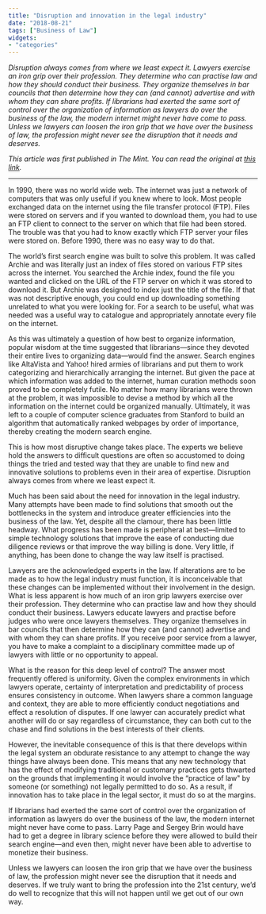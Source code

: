 ```yaml
---
title: "Disruption and innovation in the legal industry"
date: "2018-08-21"
tags: ["Business of Law"]
widgets: 
- "categories"
---
```


*Disruption always comes from where we least expect it. Lawyers exercise an iron grip over their profession. They determine who can practise law and how they should conduct their business. They organize themselves in bar councils that then determine how they can (and cannot) advertise and with whom they can share profits. If librarians had exerted the same sort of control over the organization of information as lawyers do over the business of the law, the modern internet might never have come to pass. Unless we lawyers can loosen the iron grip that we have over the business of law, the profession might never see the disruption that it needs and deserves.*
<!--more-->
*This article was first published in The Mint. You can read the original at [this link](https://www.livemint.com/Opinion/CVJm37ym5DXxGZTRNInXLP/Opinion--Disruption-and-innovation-in-the-legal-industry.html).*

---

In 1990, there was no world wide web. The internet was just a network of computers that was only useful if you knew where to look. Most people exchanged data on the internet using the file transfer protocol (FTP). Files were stored on servers and if you wanted to download them, you had to use an FTP client to connect to the server on which that file had been stored. The trouble was that you had to know exactly which FTP server your files were stored on. Before 1990, there was no easy way to do that.

The world’s first search engine was built to solve this problem. It was called Archie and was literally just an index of files stored on various FTP sites across the internet. You searched the Archie index, found the file you wanted and clicked on the URL of the FTP server on which it was stored to download it. But Archie was designed to index just the title of the file. If that was not descriptive enough, you could end up downloading something unrelated to what you were looking for. For a search to be useful, what was needed was a useful way to catalogue and appropriately annotate every file on the internet.

As this was ultimately a question of how best to organize information, popular wisdom at the time suggested that librarians—since they devoted their entire lives to organizing data—would find the answer. Search engines like AltaVista and Yahoo! hired armies of librarians and put them to work categorizing and hierarchically arranging the internet. But given the pace at which information was added to the internet, human curation methods soon proved to be completely futile. No matter how many librarians were thrown at the problem, it was impossible to devise a method by which all the information on the internet could be organized manually. Ultimately, it was left to a couple of computer science graduates from Stanford to build an algorithm that automatically ranked webpages by order of importance, thereby creating the modern search engine.

This is how most disruptive change takes place. The experts we believe hold the answers to difficult questions are often so accustomed to doing things the tried and tested way that they are unable to find new and innovative solutions to problems even in their area of expertise. Disruption always comes from where we least expect it.

Much has been said about the need for innovation in the legal industry. Many attempts have been made to find solutions that smooth out the bottlenecks in the system and introduce greater efficiencies into the business of the law. Yet, despite all the clamour, there has been little headway. What progress has been made is peripheral at best—limited to simple technology solutions that improve the ease of conducting due diligence reviews or that improve the way billing is done. Very little, if anything, has been done to change the way law itself is practised.

Lawyers are the acknowledged experts in the law. If alterations are to be made as to how the legal industry must function, it is inconceivable that these changes can be implemented without their involvement in the design. What is less apparent is how much of an iron grip lawyers exercise over their profession. They determine who can practise law and how they should conduct their business. Lawyers educate lawyers and practise before judges who were once lawyers themselves. They organize themselves in bar councils that then determine how they can (and cannot) advertise and with whom they can share profits. If you receive poor service from a lawyer, you have to make a complaint to a disciplinary committee made up of lawyers with little or no opportunity to appeal.

What is the reason for this deep level of control? The answer most frequently offered is uniformity. Given the complex environments in which lawyers operate, certainty of interpretation and predictability of process ensures consistency in outcome. When lawyers share a common language and context, they are able to more efficiently conduct negotiations and effect a resolution of disputes. If one lawyer can accurately predict what another will do or say regardless of circumstance, they can both cut to the chase and find solutions in the best interests of their clients.

However, the inevitable consequence of this is that there develops within the legal system an obdurate resistance to any attempt to change the way things have always been done. This means that any new technology that has the effect of modifying traditional or customary practices gets thwarted on the grounds that implementing it would involve the “practice of law" by someone (or something) not legally permitted to do so. As a result, if innovation has to take place in the legal sector, it must do so at the margins.

If librarians had exerted the same sort of control over the organization of information as lawyers do over the business of the law, the modern internet might never have come to pass. Larry Page and Sergey Brin would have had to get a degree in library science before they were allowed to build their search engine—and even then, might never have been able to advertise to monetize their business.

Unless we lawyers can loosen the iron grip that we have over the business of law, the profession might never see the disruption that it needs and deserves. If we truly want to bring the profession into the 21st century, we’d do well to recognize that this will not happen until we get out of our own way.

